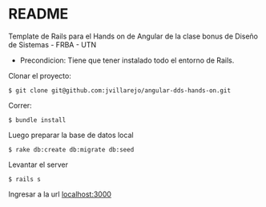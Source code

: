 README
======

Template de Rails para el Hands on de Angular de la clase bonus de Diseño de Sistemas - FRBA - UTN

* Precondicion: Tiene que tener instalado todo el entorno de Rails.

Clonar el proyecto:
```
$ git clone git@github.com:jvillarejo/angular-dds-hands-on.git
```

Correr: 

```
$ bundle install
```

Luego preparar la base de datos local

```
$ rake db:create db:migrate db:seed
```

Levantar el server

```
$ rails s
```

Ingresar a la url [localhost:3000](http://localhost:3000)

